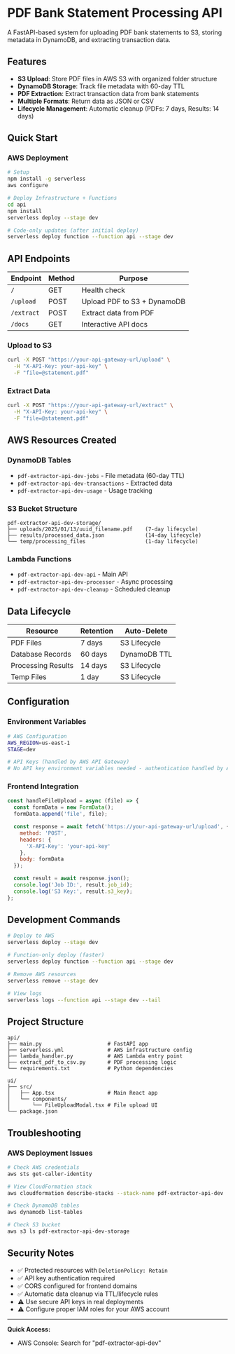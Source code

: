 # PDF Bank Statement Processing API

A FastAPI-based system for uploading PDF bank statements to S3, storing metadata in DynamoDB, and extracting transaction data.

## Features

- **S3 Upload**: Store PDF files in AWS S3 with organized folder structure
- **DynamoDB Storage**: Track file metadata with 60-day TTL
- **PDF Extraction**: Extract transaction data from bank statements  
- **Multiple Formats**: Return data as JSON or CSV
- **Lifecycle Management**: Automatic cleanup (PDFs: 7 days, Results: 14 days)

## Quick Start

### AWS Deployment
```bash
# Setup
npm install -g serverless
aws configure

# Deploy Infrastructure + Functions
cd api
npm install
serverless deploy --stage dev

# Code-only updates (after initial deploy)
serverless deploy function --function api --stage dev
```

## API Endpoints

| Endpoint | Method | Purpose |
|----------|--------|---------|
| `/` | GET | Health check |
| `/upload` | POST | Upload PDF to S3 + DynamoDB |
| `/extract` | POST | Extract data from PDF |
| `/docs` | GET | Interactive API docs |

### Upload to S3
```bash
curl -X POST "https://your-api-gateway-url/upload" \
  -H "X-API-Key: your-api-key" \
  -F "file=@statement.pdf"
```

### Extract Data
```bash
curl -X POST "https://your-api-gateway-url/extract" \
  -H "X-API-Key: your-api-key" \
  -F "file=@statement.pdf"
```

## AWS Resources Created

### DynamoDB Tables
- `pdf-extractor-api-dev-jobs` - File metadata (60-day TTL)
- `pdf-extractor-api-dev-transactions` - Extracted data
- `pdf-extractor-api-dev-usage` - Usage tracking

### S3 Bucket Structure
```
pdf-extractor-api-dev-storage/
├── uploads/2025/01/13/uuid_filename.pdf    (7-day lifecycle)
├── results/processed_data.json             (14-day lifecycle)  
└── temp/processing_files                   (1-day lifecycle)
```

### Lambda Functions
- `pdf-extractor-api-dev-api` - Main API
- `pdf-extractor-api-dev-processor` - Async processing
- `pdf-extractor-api-dev-cleanup` - Scheduled cleanup

## Data Lifecycle

| Resource | Retention | Auto-Delete |
|----------|-----------|-------------|
| PDF Files | 7 days | S3 Lifecycle |
| Database Records | 60 days | DynamoDB TTL |
| Processing Results | 14 days | S3 Lifecycle |
| Temp Files | 1 day | S3 Lifecycle |

## Configuration

### Environment Variables
```bash
# AWS Configuration
AWS_REGION=us-east-1
STAGE=dev

# API Keys (handled by AWS API Gateway)
# No API key environment variables needed - authentication handled by API Gateway
```

### Frontend Integration
```javascript
const handleFileUpload = async (file) => {
  const formData = new FormData();
  formData.append('file', file);

  const response = await fetch('https://your-api-gateway-url/upload', {
    method: 'POST',
    headers: {
      'X-API-Key': 'your-api-key'
    },
    body: formData
  });

  const result = await response.json();
  console.log('Job ID:', result.job_id);
  console.log('S3 Key:', result.s3_key);
};
```

## Development Commands

```bash
# Deploy to AWS
serverless deploy --stage dev

# Function-only deploy (faster)
serverless deploy function --function api --stage dev

# Remove AWS resources
serverless remove --stage dev

# View logs
serverless logs --function api --stage dev --tail
```

## Project Structure

```
api/
├── main.py                     # FastAPI app
├── serverless.yml              # AWS infrastructure config
├── lambda_handler.py           # AWS Lambda entry point
├── extract_pdf_to_csv.py       # PDF processing logic
└── requirements.txt            # Python dependencies

ui/
├── src/
│   ├── App.tsx                 # Main React app
│   └── components/
│       └── FileUploadModal.tsx # File upload UI
└── package.json
```

## Troubleshooting

### AWS Deployment Issues
```bash
# Check AWS credentials
aws sts get-caller-identity

# View CloudFormation stack
aws cloudformation describe-stacks --stack-name pdf-extractor-api-dev

# Check DynamoDB tables
aws dynamodb list-tables

# Check S3 bucket
aws s3 ls pdf-extractor-api-dev-storage
```

## Security Notes

- ✅ Protected resources with `DeletionPolicy: Retain`
- ✅ API key authentication required
- ✅ CORS configured for frontend domains  
- ✅ Automatic data cleanup via TTL/lifecycle rules
- ⚠️ Use secure API keys in real deployments
- ⚠️ Configure proper IAM roles for your AWS account

---

**Quick Access:**
- AWS Console: Search for "pdf-extractor-api-dev"